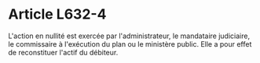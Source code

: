 # Article L632-4

L'action en nullité est exercée par l'administrateur, le mandataire judiciaire, le commissaire à l'exécution du plan   ou le ministère public. Elle a pour effet de reconstituer l'actif du débiteur.